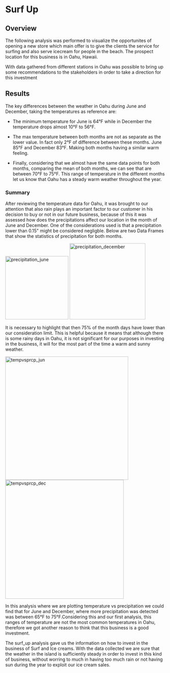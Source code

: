 # Surf Up

## Overview

The following analysis was performed to visualize the opportunites of opening a new store which main offer is to give the clients the service for surfing and also serve icecream for people in the beach. The prospect location for this business is in Oahu, Hawaii.

With data gathered from different stations in Oahu was possible to bring up some recommendations to the stakeholders in order to take a direction for this investment

## Results

The key differences between the weather in Oahu during June and December, taking the temperatures as reference are:

* The minimum  temperature for June is 64°F while in December the temperature drops almost 10°F to 56°F.

* The max temperature between both months are not as separate as the lower value. In fact only 2°F of difference between these months. June 85°F and December 83°F. Making both months having a similar warm feeling.

* Finally, considering that we almost have the same data points for both months, comparing the mean of both months, we can see that are between 70°F to 75°F. This range of temperature in the different months let us know that Oahu has a steady warm weather throughout the year.


### Summary

After reviewing the temperature data for Oahu, it was brought to our attention that also rain plays an important factor to our customer in his decision to buy or not in our future business, because of this it was assessed how does the precipitations affect our location in the month of June and December. One of the considerations used is that a precipitation lower than 0.15" might be considered negligble. Below are two Data Frames that show the statistics of precipitation for both months.

<img width="198" alt="precipitation_june" src="https://user-images.githubusercontent.com/104656920/187822190-9861151d-c60e-44e3-b5b0-2de591779f2f.png">


<img width="238" alt="precipitation_december" src="https://user-images.githubusercontent.com/104656920/187822204-d0d19692-f346-4f07-8913-c3b8b1394916.png">


It is necessary to highlight that then 75% of the month days have lower than our consideration limit. This is helpful because it means that although there is some rainy days in Oahu, it is not significant for our purposes in investing in the business, it will for the most part of the time a warm and sunny weather.

<img width="386" alt="tempvsprcp_jun" src="https://user-images.githubusercontent.com/104656920/187823253-4b85108a-1584-4144-867c-5e1c6e6c1c83.png">

<img width="372" alt="tempvsprcp_dec" src="https://user-images.githubusercontent.com/104656920/187823270-cceff81c-02f3-4cdf-9b57-85bf5836b291.png">

In this analysis where we are plotting temperature vs precipitation we could find that for June and December, where more precipitation was detected was between 65°F to 75°F.Considering this and our first analysis, this ranges of temperature are not the most common temperatures in Oahu, therefore we got another reason to think that this business is a good investment.

The surf_up analysis gave us the information on how to invest in the business of Surf and Ice creams. With the data collected we are sure that the weather in the island is sufficiently steady in order to invest in this kind of business, without worring to much in having too much rain or not having sun during the year to exploit our ice cream sales.


